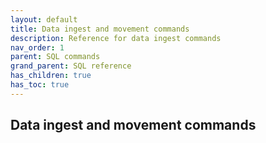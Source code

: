 ```yaml
---
layout: default
title: Data ingest and movement commands
description: Reference for data ingest commands
nav_order: 1
parent: SQL commands
grand_parent: SQL reference
has_children: true
has_toc: true 
---
```


## Data ingest and movement commands

